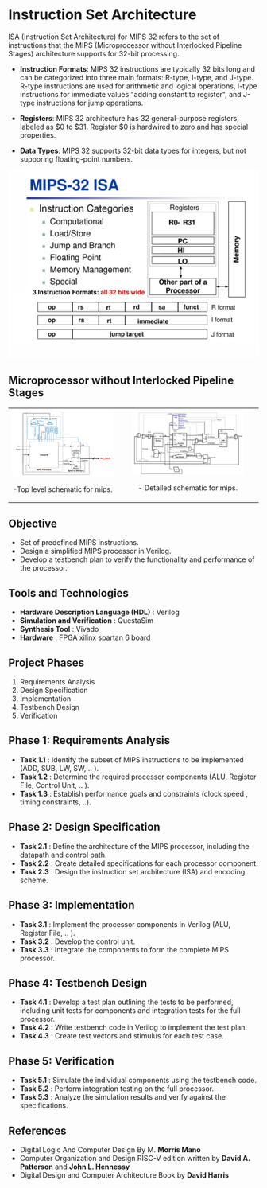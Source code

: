 # Instruction Set Architecture
ISA (Instruction Set Architecture) for MIPS 32 refers to the set of instructions that the MIPS (Microprocessor without Interlocked Pipeline Stages) architecture supports for 32-bit processing.

- **Instruction Formats**: MIPS 32 instructions are typically 32 bits long and can be categorized into three main formats: R-type, I-type, and J-type. R-type instructions are used for arithmetic and logical operations, I-type instructions for immediate values "adding constant to register", and J-type instructions for jump operations.

- **Registers**: MIPS 32 architecture has 32 general-purpose registers, labeled as $0 to $31. Register $0 is hardwired to zero and has special properties.

- **Data Types**: MIPS 32 supports 32-bit data types for integers, but not supporing floating-point numbers.

![ISA 32 for MIPS](./MIPS-32+ISA+Instruction.jpg)

## Microprocessor without Interlocked Pipeline Stages
 
<table>
  <tr>
    <td style="text-align: center;">
        <img src="./mips_top_architecture.png" alt="Image 1" style="width: 100%;"/>
      <p>-Top level schematic for mips.</p>
    </td>
    <td style="text-align: center;">
        <img src="./mips_architecture.png" alt="Image 2" style="width: 82%;"/>
      <p>- Detailed schematic for mips.</p>
    </td>
  </tr>
</table>


## Objective

- Set of predefined MIPS instructions.
- Design a simplified MIPS processor in Verilog.
- Develop a testbench plan to verify the functionality and performance of the processor.

## Tools and Technologies
- **Hardware Description Language (HDL)** : Verilog
- **Simulation and Verification** : QuestaSim
- **Synthesis Tool** : Vivado
-  **Hardware** : FPGA xilinx spartan 6 board

## Project Phases
1. Requirements Analysis
2. Design Specification
3. Implementation
4. Testbench Design
5. Verification  

## Phase 1: Requirements Analysis
- **Task 1.1** : Identify the subset of MIPS instructions to be implemented (ADD, SUB, LW, SW, .. ).
- **Task 1.2** : Determine the required processor components (ALU, Register File, Control Unit, .. ).
- **Task 1.3** : Establish performance goals and constraints (clock speed , timing constraints, ..).

## Phase 2: Design Specification
- **Task 2.1** : Define the architecture of the MIPS processor, including the datapath and control path.
- **Task 2.2** : Create detailed specifications for each processor component.
- **Task 2.3** : Design the instruction set architecture (ISA) and encoding scheme.

## Phase 3: Implementation
- **Task 3.1** : Implement the processor components in Verilog (ALU, Register File, .. ).
- **Task 3.2** : Develop the control unit.
- **Task 3.3** : Integrate the components to form the complete MIPS processor.

##  Phase 4: Testbench Design
- **Task 4.1** : Develop a test plan outlining the tests to be performed, including unit tests for components and integration tests for the full processor.
- **Task 4.2** : Write testbench code in Verilog to implement the test plan.
- **Task 4.3** : Create test vectors and stimulus for each test case.

##  Phase 5: Verification
- **Task 5.1** : Simulate the individual components using the testbench code.
- **Task 5.2** : Perform integration testing on the full processor.
- **Task 5.3** : Analyze the simulation results and verify against the specifications.


## References 
- Digital Logic And Computer Design By M. **Morris Mano**
- Computer Organization and Design RISC-V edition written by **David A. Patterson** and **John L. Hennessy**
- Digital Design and Computer Architecture Book by **David Harris**

